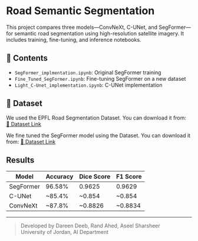 # Road Semantic Segmentation

This project compares three models—ConvNeXt, C-UNet, and SegFormer—for semantic road segmentation using high-resolution satellite imagery. It includes training, fine-tuning, and inference notebooks.

## 📁 Contents

- `SegFormer_implmentation.ipynb`: Original SegFormer training
- `Fine_Tuned_SegFormer.ipynb`: Fine-tuning SegFormer on a new dataset
- `Light_C-Unet_implementation.ipynb`: C-UNet implementation


## 📂 Dataset

We used the EPFL Road Segmentation Dataset. You can download it from:  
[📎 Dataset Link]([https://drive.google.com/YOUR_LINK_HERE](https://www.kaggle.com/datasets/timothlaborie/roadsegmentation-boston-losangeles?select=images))

We fine tuned the SegFormer model using the Dataset. You can download it from:
[📎 Dataset Link]([https://drive.google.com/YOUR_LINK_HERE](https://www.kaggle.com/datasets/timothlaborie/roadsegmentation-boston-losangeles?select=images))

## Results

| Model     | Accuracy | Dice Score | F1 Score |
| --------- | -------- | ---------- | -------- |
| SegFormer | 96.58%   | 0.9625     | 0.9629   |
| C-UNet    | \~85.4%  | \~0.854    | \~0.854  |
| ConvNeXt  | \~87.8%  | \~0.8826   | \~0.8834 |


---

> Developed by Dareen Deeb, Rand Ahed, Aseel Sharsheer  
> University of Jordan, AI Department
